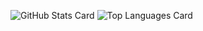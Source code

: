 ![GitHub Stats Card](https://github-readme-stats.vercel.app/api?username=kebisu2001th)
![Top Languages Card](https://github-readme-stats.vercel.app/api/top-langs/?username=kebisu2001th)
